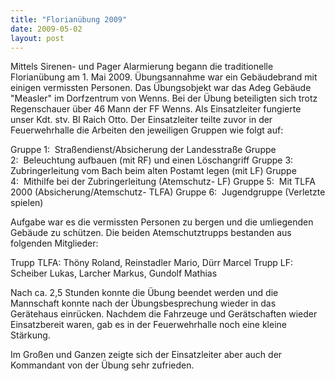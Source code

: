 ```yaml
---
title: "Florianübung 2009"
date: 2009-05-02
layout: post
---
```


Mittels Sirenen- und Pager Alarmierung begann die traditionelle Florianübung am 1. Mai 2009. Übungsannahme war ein Gebäudebrand mit einigen vermissten Personen. Das Übungsobjekt war das Adeg Gebäude "Measler" im Dorfzentrum von Wenns. Bei der Übung beteiligten sich trotz Regenschauer über 46 Mann der FF Wenns. Als Einsatzleiter fungierte unser Kdt. stv. BI Raich Otto. Der Einsatzleiter teilte zuvor in der Feuerwehrhalle die Arbeiten den jeweiligen Gruppen wie folgt auf:

Gruppe 1:  Straßendienst/Absicherung der Landesstraße
Gruppe 2:  Beleuchtung aufbauen (mit RF) und einen Löschangriff
Gruppe 3:  Zubringerleitung vom Bach beim alten Postamt legen (mit LF)
Gruppe 4:  Mithilfe bei der Zubringerleitung (Atemschutz- LF)
Gruppe 5:  Mit TLFA 2000 (Absicherung/Atemschutz- TLFA)
Gruppe 6:  Jugendgruppe (Verletzte spielen)

Aufgabe war es die vermissten Personen zu bergen und die umliegenden Gebäude zu schützen. Die beiden Atemschutztrupps bestanden aus folgenden Mitglieder:

Trupp TLFA: Thöny Roland, Reinstadler Mario, Dürr Marcel
Trupp LF:      Scheiber Lukas, Larcher Markus, Gundolf Mathias

Nach ca. 2,5 Stunden konnte die Übung beendet werden und die Mannschaft konnte nach der Übungsbesprechung wieder in das Gerätehaus einrücken. Nachdem die Fahrzeuge und Gerätschaften wieder Einsatzbereit waren, gab es in der Feuerwehrhalle noch eine kleine Stärkung.

Im Großen und Ganzen zeigte sich der Einsatzleiter aber auch der Kommandant von der Übung sehr zufrieden.